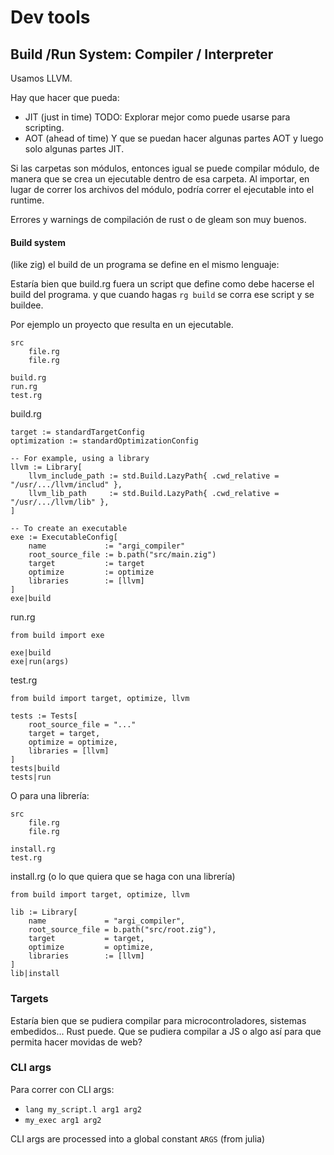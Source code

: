 # Dev tools

## Build /Run System: Compiler / Interpreter

Usamos LLVM.

Hay que hacer que pueda:
- JIT (just in time)
	TODO: Explorar mejor como puede usarse para scripting.
- AOT (ahead of time)
Y que se puedan hacer algunas partes AOT y luego solo algunas partes JIT.

Si las carpetas son módulos, entonces igual se puede compilar módulo, de manera que se crea un ejecutable dentro de esa carpeta. Al importar, en lugar de correr los archivos del módulo, podría correr el ejecutable into el runtime.

Errores y warnings de compilación de rust o de gleam son muy buenos.

#### Build system

(like zig) el build de un programa se define en el mismo lenguaje:

Estaría bien que build.rg fuera un script que define como debe hacerse el build del programa. y que cuando hagas `rg build` se corra ese script y se buildee.

Por ejemplo un proyecto que resulta en un ejecutable.

```
src
	file.rg
	file.rg

build.rg
run.rg
test.rg
```


build.rg
```
target := standardTargetConfig
optimization := standardOptimizationConfig 

-- For example, using a library
llvm := Library[
	llvm_include_path := std.Build.LazyPath{ .cwd_relative = "/usr/.../llvm/includ" },
	llvm_lib_path     := std.Build.LazyPath{ .cwd_relative = "/usr/.../llvm/lib" },
]

-- To create an executable
exe := ExecutableConfig[
	name             := "argi_compiler"
	root_source_file := b.path("src/main.zig")
	target           := target
	optimize         := optimize
	libraries        := [llvm]
]
exe|build
```

run.rg
```
from build import exe

exe|build
exe|run(args)
```

test.rg
```
from build import target, optimize, llvm

tests := Tests[
	root_source_file = "..."
    target = target,
    optimize = optimize,
	libraries = [llvm]
]
tests|build
tests|run
```

O para una librería:

```
src
	file.rg
	file.rg

install.rg
test.rg
```

install.rg (o lo que quiera que se haga con una librería)
```
from build import target, optimize, llvm

lib := Library[
    name             = "argi_compiler",
    root_source_file = b.path("src/root.zig"),
	target           = target,
	optimize         = optimize,
	libraries        := [llvm]
]
lib|install
```


### Targets

Estaría bien que se pudiera compilar para microcontroladores, sistemas embedidos... Rust puede.
Que se pudiera compilar a JS o algo así para que permita hacer movidas de web?


### CLI args

Para correr con CLI args:
- `lang my_script.l arg1 arg2`
- `my_exec arg1 arg2`

CLI args are processed into a global constant `ARGS` (from julia)
